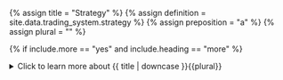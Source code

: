 <!-- TITLE AND DEFINITION starts -->

{% assign title = "Strategy" %}
{% assign definition = site.data.trading_system.strategy %}
{% assign preposition = "a" %}
{% assign plural = "" %}

<!--------------------------------------------- TITLE AND DEFINITION ends -->

{% if include.more == "yes" and include.heading == "more" %}
<details class="detailsCollapsible"><summary class="nobr">Click to learn more about {{ title | downcase }}{{plural}}
</summary>
{% endif %}

{% if include.heading != "" and include.heading != "more" %}
{{include.heading}} {{title}}
{% endif %}

{% if include.icon != "no" %} 

{% if include.table == "yes" and include.icon != "no" %}
<table class="definitionTable"><tr><td>
{% endif %}

<img src='images/icons/{{include.icon}}{{ title | downcase | replace: " ", "-" }}.png' />

{% if include.table == "yes" and include.icon != "no" %}
</td><td>
{% endif %}

{% endif %}

{% if include.definition == "bold" %}
<strong>{{ definition }}</strong>
{% else %}
{% if include.definition != "no" %}
{{ definition }}
{% endif %}
{% endif %}

{% if include.table == "yes" and include.icon != "no" %}
</td></tr></table>
{% endif %}

{% if include.more == "yes" and include.content == "more" and include.heading != "more" %}
<details class="detailsCollapsible"><summary class="nobr">Click to learn more about strategies
</summary>
{% endif %}

{% if include.content != "no" %}

<!--------------------------------------------- CONTENT starts -->

The definition of a strategy may be analyzed in three sections:

{% include callout.html type="primary" content="<strong>A strategy is a set of actions occurring in stages</strong>" %}

Strategies are defined in the following steps:

* <a href="suite-trading-system-hierarchy.html#trigger-stage" data-toggle="tooltip" data-original-title="{{site.data.trading_system.trigger_stage}}">Trigger Stage</a>
* <a href="suite-trading-system-hierarchy.html#open-stage" data-toggle="tooltip" data-original-title="{{site.data.trading_system.open_stage}}">Open Stage</a>
* <a href="suite-trading-system-hierarchy.html#manage-stage" data-toggle="tooltip" data-original-title="{{site.data.trading_system.manage_stage}}">Manage Stage</a>
* <a href="suite-trading-system-hierarchy.html#close-stage" data-toggle="tooltip" data-original-title="{{site.data.trading_system.close_stage}}">Close Stage</a>

These stages are played in a sequence: once a strategy is *triggered* it looks to *open* a position; once a position is open, it is time to *manage* it as the trade develops; and once a stop or take profit target is hit, it is time to *close* the position.

{% include callout.html type="primary" content="<strong>designed to achieve a specific goal within a broader plan</strong>" %}

Your investment plan or trading carrer may have any number of goals (*e.g.: accumulating bitcoin, diversifying on a basket of coins, annual profit targets, etc.*). If you attempt to achieve two different goals with a single strategy, you may run into problems. It may be doable, but the strategy would certainly be more complex. In any case, the logical thing to do is to analyze each goal separately so that you can design at least one clear, straightforward strategy for each goal.

{% include callout.html type="primary" content="<strong>via executing trades</strong>" %}

The definition of strategy points to the concept of *a trade*. A trade is a process that exchanges the base asset for the quoted asset and that—after some time, as the trade develops and targets are hit—exchanges back the quoted asset for the base asset. The first and foremost rule of a trade is to preserve capital and its main goal is to increase it.

<!--------------------------------------------- CONTENT ends -->

{% endif %}

{% if include.more == "yes" and include.content != "more" and include.heading != "more" %}
<details class="detailsCollapsible"><summary class="nobr">Click to learn more about strategies
</summary>
{% endif %}

{% if include.adding != "" %}

{{include.adding}} Adding {{preposition}} {{title}} Node

<!--------------------------------------------- ADDING starts -->

To add a strategy, select *Add Strategy* on the trading system node menu. The strategy node is created along with the rest of the basic structure of nodes required to define each of the strategy stages and their events.

{% include tip.html content="You may work with as many strategies as you wish. " %}

{% include important.html content="Strategies within the same trading system work in the same market, have the same base asset, and &mdash;most importantly&mdash;share the same capital. This means that only one strategy in the trading system may be triggered at any one point and that no other strategy in the trading system may be triggered until the first one is triggered off. If you wish to have more than one strategy trading at the same time, then those strategies must be put in separate trading systems. " %}

<!-- ADDING ends -->

{% endif %}

{% if include.configuring != "" %}

{{include.configuring}} Configuring the {{title}}

<!-- CONFIGURING starts -->

XXXXXXXXXXXXXXXXXXXXXXXXXXXXXXXXXXXXXXXXXXXXXXXXXXXXXX

<!--------------------------------------------- CONFIGURING ends -->

{% endif %}

{% if include.starting != "" %}

{{include.starting}} Starting {{preposition}} {{title}}

<!--------------------------------------------- STARTING starts -->

XXXXXXXXXXXXXXXXXXXXXXXXXXXXXXXXXXXXXXXXXXXXXXXXXXXXXX

<!--------------------------------------------- STARTING ends -->

{% endif %}

{% if include.more == "yes" %}
</details>
{% endif %}